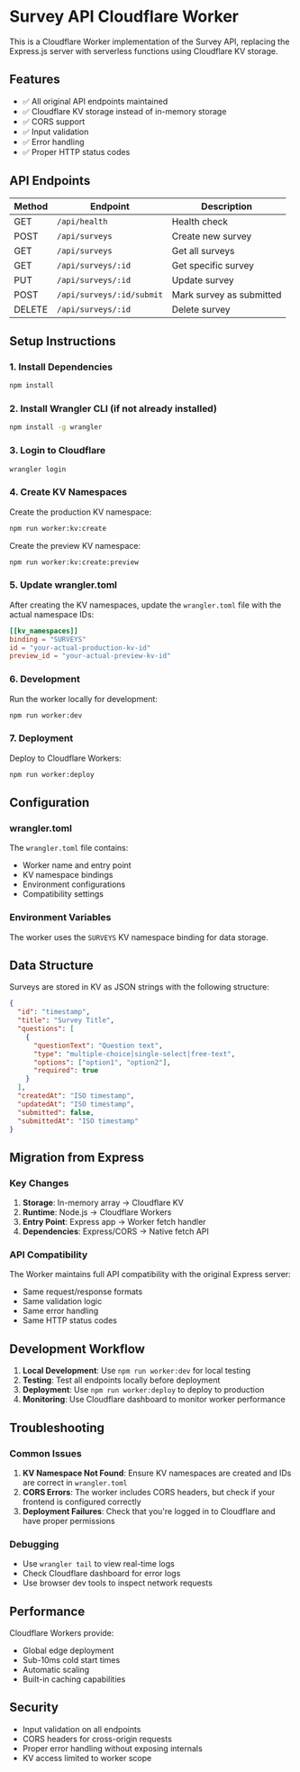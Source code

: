 # Survey API Cloudflare Worker

This is a Cloudflare Worker implementation of the Survey API, replacing the Express.js server with serverless functions using Cloudflare KV storage.

## Features

- ✅ All original API endpoints maintained
- ✅ Cloudflare KV storage instead of in-memory storage
- ✅ CORS support
- ✅ Input validation
- ✅ Error handling
- ✅ Proper HTTP status codes

## API Endpoints

| Method | Endpoint | Description |
|--------|----------|-------------|
| GET | `/api/health` | Health check |
| POST | `/api/surveys` | Create new survey |
| GET | `/api/surveys` | Get all surveys |
| GET | `/api/surveys/:id` | Get specific survey |
| PUT | `/api/surveys/:id` | Update survey |
| POST | `/api/surveys/:id/submit` | Mark survey as submitted |
| DELETE | `/api/surveys/:id` | Delete survey |

## Setup Instructions

### 1. Install Dependencies

```bash
npm install
```

### 2. Install Wrangler CLI (if not already installed)

```bash
npm install -g wrangler
```

### 3. Login to Cloudflare

```bash
wrangler login
```

### 4. Create KV Namespaces

Create the production KV namespace:
```bash
npm run worker:kv:create
```

Create the preview KV namespace:
```bash
npm run worker:kv:create:preview
```

### 5. Update wrangler.toml

After creating the KV namespaces, update the `wrangler.toml` file with the actual namespace IDs:

```toml
[[kv_namespaces]]
binding = "SURVEYS"
id = "your-actual-production-kv-id"
preview_id = "your-actual-preview-kv-id"
```

### 6. Development

Run the worker locally for development:
```bash
npm run worker:dev
```

### 7. Deployment

Deploy to Cloudflare Workers:
```bash
npm run worker:deploy
```

## Configuration

### wrangler.toml

The `wrangler.toml` file contains:
- Worker name and entry point
- KV namespace bindings
- Environment configurations
- Compatibility settings

### Environment Variables

The worker uses the `SURVEYS` KV namespace binding for data storage.

## Data Structure

Surveys are stored in KV as JSON strings with the following structure:

```json
{
  "id": "timestamp",
  "title": "Survey Title",
  "questions": [
    {
      "questionText": "Question text",
      "type": "multiple-choice|single-select|free-text",
      "options": ["option1", "option2"],
      "required": true
    }
  ],
  "createdAt": "ISO timestamp",
  "updatedAt": "ISO timestamp",
  "submitted": false,
  "submittedAt": "ISO timestamp"
}
```

## Migration from Express

### Key Changes

1. **Storage**: In-memory array → Cloudflare KV
2. **Runtime**: Node.js → Cloudflare Workers
3. **Entry Point**: Express app → Worker fetch handler
4. **Dependencies**: Express/CORS → Native fetch API

### API Compatibility

The Worker maintains full API compatibility with the original Express server:
- Same request/response formats
- Same validation logic
- Same error handling
- Same HTTP status codes

## Development Workflow

1. **Local Development**: Use `npm run worker:dev` for local testing
2. **Testing**: Test all endpoints locally before deployment
3. **Deployment**: Use `npm run worker:deploy` to deploy to production
4. **Monitoring**: Use Cloudflare dashboard to monitor worker performance

## Troubleshooting

### Common Issues

1. **KV Namespace Not Found**: Ensure KV namespaces are created and IDs are correct in `wrangler.toml`
2. **CORS Errors**: The worker includes CORS headers, but check if your frontend is configured correctly
3. **Deployment Failures**: Check that you're logged in to Cloudflare and have proper permissions

### Debugging

- Use `wrangler tail` to view real-time logs
- Check Cloudflare dashboard for error logs
- Use browser dev tools to inspect network requests

## Performance

Cloudflare Workers provide:
- Global edge deployment
- Sub-10ms cold start times
- Automatic scaling
- Built-in caching capabilities

## Security

- Input validation on all endpoints
- CORS headers for cross-origin requests
- Proper error handling without exposing internals
- KV access limited to worker scope 
